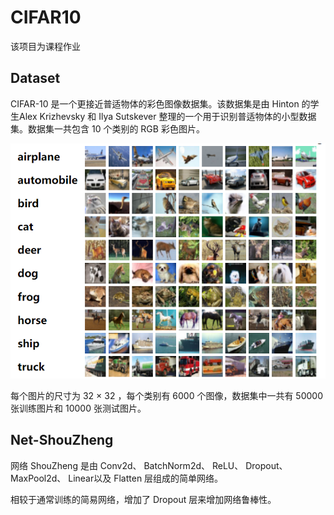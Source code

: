 # CIFAR10
该项目为课程作业

## Dataset
CIFAR-10 是一个更接近普适物体的彩色图像数据集。该数据集是由 Hinton 的学生Alex Krizhevsky
和 Ilya Sutskever 整理的一个用于识别普适物体的小型数据集。数据集一共包含 10 个类别的 RGB 彩色图片。

<img src="figs/cifar10.png">

每个图片的尺寸为 32 × 32 ，每个类别有 6000 个图像，数据集中一共有 50000 张训练图片和 10000 张测试图片。

## Net-ShouZheng
网络 ShouZheng 是由 Conv2d、 BatchNorm2d、 ReLU、 
Dropout、 MaxPool2d、 Linear以及 Flatten 层组成的简单网络。

相较于通常训练的简易网络，增加了 Dropout 层来增加网络鲁棒性。
